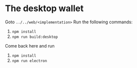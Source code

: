 # The desktop wallet


Goto `../../web/<implementation>`
Run the following commands:

1. `npm install`
2. `npm run build:desktop`

Come back here and run

1. `npm install`
2. `npm run electron`
